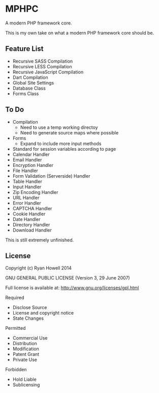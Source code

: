 MPHPC
=====

A modern PHP framework core.

This is my own take on what a modern PHP framework core should be.

Feature List
------------

-   Recursive SASS Compilation
-   Recursive LESS Compilation
-   Recursive JavaScript Compilation
-   Dart Compilation
-   Global Site Settings
-   Database Class
-   Forms Class

To Do
-----
-	Compilation
	-	Need to use a temp working directoy
	-	Need to generate source maps where possible
-   Forms
	-	Expand to include more input methods
-   Standard for session variables according to page
-   Calendar Handler
-   Email Handler
-   Encryption Handler
-   File Handler
-   Form Validation (Serverside) Handler
-   Table Handler
-   Input Handler
-   Zip Encoding Handler
-   URL Handler
-   Error Handler
-   CAPTCHA Handler
-   Cookie Handler
-   Date Handler
-   Directory Handler
-   Download Handler

This is still extremely unfinished.

License
----------
Copyright (c) Ryan Howell 2014

GNU GENERAL PUBLIC LICENSE (Version 3, 29 June 2007)

Full license is available at: http://www.gnu.org/licenses/gpl.html

Required
- Disclose Source 
- License and copyright notice 
- State Changes

Permitted
- Commercial Use 
- Distribution 
- Modification 
- Patent Grant 
- Private Use 

Forbidden
- Hold Liable 
- Sublicensing
